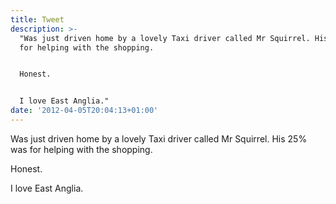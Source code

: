 ```yaml
---
title: Tweet
description: >-
  "Was just driven home by a lovely Taxi driver called Mr Squirrel. His 25% was
  for helping with the shopping.


  Honest. 


  I love East Anglia."
date: '2012-04-05T20:04:13+01:00'
---
```

Was just driven home by a lovely Taxi driver called Mr Squirrel. His 25% was for helping with the shopping.

Honest. 

I love East Anglia.
